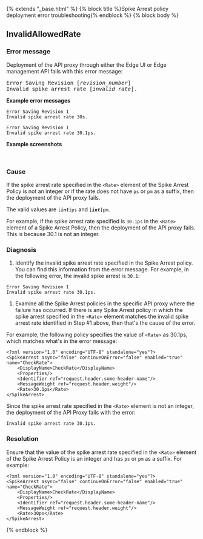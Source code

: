 {% extends "_base.html" %} {% block title %}Spike Arrest policy deployment error troubleshooting{% endblock %} {% block body %}

## InvalidAllowedRate


### Error message

Deployment of the API proxy through either the Edge UI or Edge management API fails
with this error message:


<pre class="prettyprint">
Error Saving Revision [<var>revision_number</var>]
Invalid spike arrest rate [<var>invalid_rate</var>].
</pre>

**Example error messages**

```
Error Saving Revision 1
Invalid spike arrest rate 30s.

Error Saving Revision 1
Invalid spike arrest rate 30.1ps.
```

**Example screenshots**


<img alt="" src="/api-platform/images/spike-arrest-deploy-error-1.png">


<img alt="" src="/api-platform/images/spike-arrest-deploy-error-2.png">


### Cause

If the spike arrest rate specified in the `<Rate>` element of the Spike Arrest
Policy is not an integer or if the rate does not have `ps` or `pm` as a suffix,
then the deployment of the API proxy fails.

The valid values are <code>[<strong><em>int</em></strong>]ps</code> and <code>[<strong><em>int</em></strong>]pm</code>.

For example, if the spike arrest rate specified is `30.1ps` in the `<Rate>` element
of a Spike Arrest Policy, then the deployment of the API proxy fails.  This is
because 30.1 is not an integer. 


### Diagnosis


1.  Identify the invalid spike arrest rate specified in the Spike Arrest policy.
You can find this information from the error message. For example, in the following
error, the invalid spike arrest is `30.1`:

  ```
  Error Saving Revision 1
  Invalid spike arrest rate 30.1ps.
  ```

1.  Examine all the Spike Arrest policies in the specific API proxy where the
failure has occurred. If there is any Spike Arrest policy in which the spike
arrest specified in the `<Rate>` element matches the invalid spike arrest rate
identified in Step #1 above, then that's the cause of the error.

  For example, the following policy specifies the value of  `<Rate>` as 30.1ps,
    which matches what's in the error message:


  ```
  <?xml version="1.0" encoding="UTF-8" standalone="yes"?>
  <SpikeArrest async="false" continueOnError="false" enabled="true" name="CheckRate">
      <DisplayName>CheckRate</DisplayName>
      <Properties/>
      <Identifier ref="request.header.some-header-name"/>
      <MessageWeight ref="request.header.weight"/>
      <Rate>30.1ps</Rate>
  </SpikeArrest>
  ```

  Since the spike arrest rate specified in the `<Rate>` element is not an integer,
  the deployment of the API Proxy fails with the error:

  ```
  Invalid spike arrest rate 30.1ps.
  ```

### Resolution

Ensure that the value of the spike arrest rate specified in the `<Rate>` element
of the Spike Arrest Policy is an integer and has `ps` or `pm` as a suffix. For
example:


```
<?xml version="1.0" encoding="UTF-8" standalone="yes"?>
<SpikeArrest async="false" continueOnError="false" enabled="true" name="CheckRate">
    <DisplayName>CheckRate</DisplayName>
    <Properties/>
    <Identifier ref="request.header.some-header-name"/>
    <MessageWeight ref="request.header.weight"/>
    <Rate>30ps</Rate>
</SpikeArrest>
```
    
{% endblock %}
